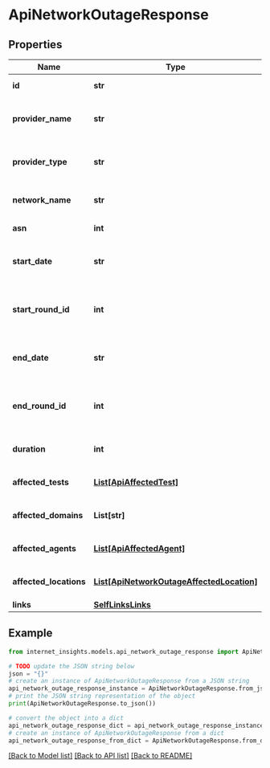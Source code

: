 # ApiNetworkOutageResponse


## Properties

Name | Type | Description | Notes
------------ | ------------- | ------------- | -------------
**id** | **str** | The ID of the outage. | [optional] 
**provider_name** | **str** | The name of the affected provider. | [optional] 
**provider_type** | **str** | The type of the affected provider. | [optional] 
**network_name** | **str** | The affected network. | [optional] 
**asn** | **int** | ASN number | [optional] 
**start_date** | **str** | Date and time when the outage started. | [optional] 
**start_round_id** | **int** | Epoch time (seconds) when the outage started. | [optional] 
**end_date** | **str** | Date and time when the outage ended. | [optional] 
**end_round_id** | **int** | Epoch time (seconds) when the outage ended. | [optional] 
**duration** | **int** | Duration of the outage in seconds. | [optional] 
**affected_tests** | [**List[ApiAffectedTest]**](ApiAffectedTest.md) | List of affected tests. | [optional] 
**affected_domains** | **List[str]** | List of affected domains. | [optional] 
**affected_agents** | [**List[ApiAffectedAgent]**](ApiAffectedAgent.md) | List of affected agents. | [optional] 
**affected_locations** | [**List[ApiNetworkOutageAffectedLocation]**](ApiNetworkOutageAffectedLocation.md) | List of affected locations. | [optional] 
**links** | [**SelfLinksLinks**](SelfLinksLinks.md) |  | [optional] 

## Example

```python
from internet_insights.models.api_network_outage_response import ApiNetworkOutageResponse

# TODO update the JSON string below
json = "{}"
# create an instance of ApiNetworkOutageResponse from a JSON string
api_network_outage_response_instance = ApiNetworkOutageResponse.from_json(json)
# print the JSON string representation of the object
print(ApiNetworkOutageResponse.to_json())

# convert the object into a dict
api_network_outage_response_dict = api_network_outage_response_instance.to_dict()
# create an instance of ApiNetworkOutageResponse from a dict
api_network_outage_response_from_dict = ApiNetworkOutageResponse.from_dict(api_network_outage_response_dict)
```
[[Back to Model list]](../README.md#documentation-for-models) [[Back to API list]](../README.md#documentation-for-api-endpoints) [[Back to README]](../README.md)


